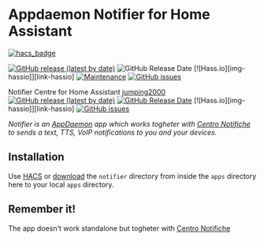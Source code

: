 # Appdaemon Notifier for Home Assistant
[![hacs_badge](https://img.shields.io/badge/HACS-Default-orange.svg)](https://github.com/custom-components/hacs)

[![GitHub release (latest by date)](https://img.shields.io/github/v/release/caiosweet/Package-Notification-HUB-AppDaemon)](https://github.com/caiosweet/Package-Notification-HUB-AppDaemon/releases)
![GitHub Release Date](https://img.shields.io/github/release-date/caiosweet/Package-Notification-HUB-AppDaemon)
[![Hass.io][img-hassio]][link-hassio]
[![Maintenance](https://img.shields.io/badge/Maintained%3F-Yes-brightgreen.svg)](https://github.com/caiosweet/Package-Notification-HUB-AppDaemon/graphs/commit-activity)
[![GitHub issues](https://img.shields.io/github/issues/caiosweet/Package-Notification-HUB-AppDaemon)](https://github.com/caiosweet/Package-Notification-HUB-AppDaemon/issues)

Notifier Centre for Home Assistant [jumping2000](https://github.com/jumping2000/appdaemon/commits?author=jumping2000)<br>
[![GitHub release (latest by date)](https://img.shields.io/github/v/release/jumping2000/notifier)](https://github.com/jumping2000/notifier/releases)
[![GitHub Release Date](https://img.shields.io/github/release-date/jumping2000/notifier)](https://github.com/jumping2000/notifier/releases)
[![Hass.io][img-hassio]][link-hassio]
[![GitHub issues](https://img.shields.io/github/issues/jumping2000/notifier)](https://github.com/jumping2000/notifier/issues)


*Notifier is an [AppDaemon](https://github.com/home-assistant/appdaemon) app which works togheter with [Centro Notifiche](https://github.com/caiosweet/Package-Notification-HUB-AppDaemon) to sends a text, TTS, VoIP notifications to you and your devices.*

## Installation
Use [HACS](https://github.com/custom-components/hacs) or [download](https://github.com/jumping2000/notifier) the `notifier` directory from inside the `apps` directory here to your local `apps` directory.

## Remember it!
The app doesn't work standalone but togheter with [Centro Notifiche](https://github.com/caiosweet/Package-Notification-HUB-AppDaemon)
